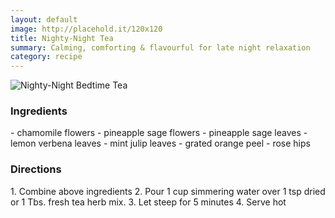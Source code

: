 ```yaml
---
layout: default
image: http://placehold.it/120x120
title: Nighty-Night Tea
summary: Calming, comforting & flavourful for late night relaxation
category: recipe
---
```

![Nighty-Night Bedtime Tea](http://placehold.it/200x200)

<h3>Ingredients</h3>
 - chamomile flowers
 - pineapple sage flowers
 - pineapple sage leaves
 - lemon verbena leaves
 - mint julip leaves
 - grated orange peel
 - rose hips

<h3>Directions</h3>
1. Combine above ingredients
2. Pour 1 cup simmering water over 1 tsp dried or 1 Tbs. fresh tea herb mix.
3. Let steep for 5 minutes
4. Serve hot
